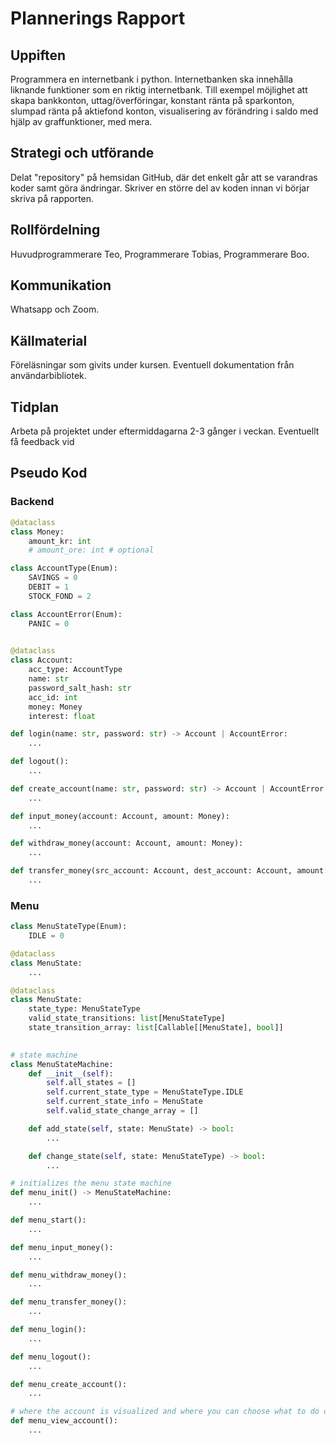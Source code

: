 # Plannerings Rapport

## Uppiften
Programmera en internetbank i python. Internetbanken ska innehålla liknande funktioner som en riktig internetbank. 
Till exempel möjlighet att skapa bankkonton, uttag/överföringar, konstant ränta på sparkonton, slumpad ränta på aktiefond konton, visualisering av förändring i saldo med hjälp av graffunktioner, med mera.

## Strategi och utförande
Delat "repository" på hemsidan GitHub, där det enkelt går att se varandras koder samt göra ändringar. Skriver en större del av koden innan vi börjar skriva på rapporten. 

## Rollfördelning
Huvudprogrammerare Teo, Programmerare Tobias, Programmerare Boo. 

## Kommunikation
Whatsapp och Zoom.

## Källmaterial
Föreläsningar som givits under kursen. Eventuell dokumentation från användarbibliotek. 

## Tidplan 
Arbeta på projektet under eftermiddagarna 2-3 gånger i veckan. Eventuellt få feedback vid

## Pseudo Kod

### Backend
```python
@dataclass
class Money:
    amount_kr: int
    # amount_ore: int # optional

class AccountType(Enum):
    SAVINGS = 0
    DEBIT = 1
    STOCK_FOND = 2

class AccountError(Enum):
    PANIC = 0
    

@dataclass
class Account:
    acc_type: AccountType
    name: str
    password_salt_hash: str
    acc_id: int
    money: Money
    interest: float

def login(name: str, password: str) -> Account | AccountError:
    ...

def logout():
    ...

def create_account(name: str, password: str) -> Account | AccountError:
    ...

def input_money(account: Account, amount: Money):
    ...

def withdraw_money(account: Account, amount: Money):
    ...

def transfer_money(src_account: Account, dest_account: Account, amount: Money):
    ...
```

### Menu

```python
class MenuStateType(Enum):
    IDLE = 0

@dataclass
class MenuState:
    ...

@dataclass
class MenuState:
    state_type: MenuStateType
    valid_state_transitions: list[MenuStateType]
    state_transition_array: list[Callable[[MenuState], bool]]
    

# state machine
class MenuStateMachine:
    def __init__(self):
        self.all_states = []
        self.current_state_type = MenuStateType.IDLE
        self.current_state_info = MenuState
        self.valid_state_change_array = []

    def add_state(self, state: MenuState) -> bool:
        ...

    def change_state(self, state: MenuStateType) -> bool:
        ...

# initializes the menu state machine
def menu_init() -> MenuStateMachine:
    ...

def menu_start():
    ...

def menu_input_money():
    ...

def menu_withdraw_money():
    ...

def menu_transfer_money():
    ...

def menu_login():
    ...

def menu_logout():
    ...

def menu_create_account():
    ...

# where the account is visualized and where you can choose what to do once logged in
def menu_view_account():
    ...
```
